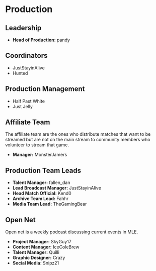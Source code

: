 # Production

## Leadership
- **Head of Production:** pandy

## Coordinators
- JustStayinAlive
- Hunted

## Production Management
- Half Past White
- Just Jelly

## Affiliate Team
The affiliate team are the ones who distribute matches that want to be streamed but are not on the main stream to community members who volunteer to stream that game.
- **Manager:** MonsterJamers

## Production Team Leads
- **Talent Manager:** fallen_dan
- **Lead Broadcast Manager:** JustStayinAlive
- **Head Match Official:** Kend0
- **Archive Team Lead:** Fahhr
- **Media Team Lead:** TheGamingBear

## Open Net
Open net is a weekly podcast discussing current events in MLE.
- **Project Manager:** SkyGuy17
- **Content Manager:** IceColeBrew
- **Talent Manager:** Quilli
- **Graphic Designer:** Crazy
- **Social Media:** Snipz21
